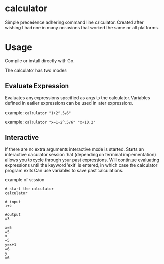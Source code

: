 # calculator
Simple precedence adhering command line calculator. Created after wishing I had one in many occasions that worked the same on all platforms.

# Usage

Compile or install directly with Go.

The calculator has two modes:

## Evaluate Expression

Evaluates any expressions specified as args to the calculator. Variables defined in earlier expressions can be used in later expressions.

example: `calculator "1+2^.5/6"`

example: `calculator "x=1+2^.5/6" "x+10.2"`

## Interactive

If there are no extra arguments interactive mode is started.
Starts an interactive calculator session that (depending on terminal implementation) allows you to cycle through your past expressions.
Will contintue evaluating expressions until the keyword 'exit' is entered, in which case the calculator program exits
Can use variables to save past calculations.

example of session
```
# start the calculator
calculator

# input
1+2

#output
=3

x=5
=5
x
=5
y=x+1
=6
y
=6
```
